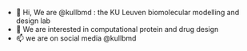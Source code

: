 - 👋 Hi, We are @kullbmd : the KU Leuven biomolecular modelling and design lab
- 👀 We are interested in computational protein and drug design 
- 📫 we are on social media @kullbmd 

<!---
kullbmd/kullbmd is a ✨ special ✨ repository because its `README.md` (this file) appears on your GitHub profile.
You can click the Preview link to take a look at your changes.
--->
